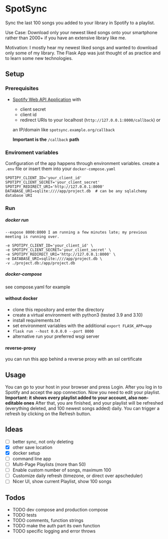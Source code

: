 # SpotSync

Sync the last 100 songs you added to your library in Spotify to a playlist. 

Use Case: Download only your newest liked songs onto your smartphone rather than 2000+ if you have an extensive library like me.

Motivation: I mostly hear my newest liked songs and wanted to download only some of my library.
The Flask App was just thought of as practice and to learn some new technologies.

## Setup
### Prerequisites
- [Spotify Web API Application](https://developers.spotify.com/) with 
  - client secret
  - client id
  - redirect URIs to your localhost (`http://127.0.0.1:8000/callback`) or
  
  an IP/domain like `spotsync.example.org/callback`
  
  **Important is the** `/callback` **path**
  
### Enviroment variables
Configuration of the app happens through environment variables. 
create a `.env` file or insert them into your `docker-compose.yaml`
```
SPOTIPY_CLIENT_ID='your_client_id'
SPOTIPY_CLIENT_SECRET='your_client_secret'
SPOTIPY_REDIRECT_URI='http://127.0.0.1:8000'
DATABASE_URI=sqlite:////app/project.db  # can be any sqlalchemy database URI
```

### Run 
##### docker run
```docker run --name spotsync ghcr.io/larsjmueller/SpotSync
--expose 8000:8000 I am running a few minutes late; my previous meeting is running over.

-e SPOTIPY_CLIENT_ID='your_client_id' \
-e SPOTIPY_CLIENT_SECRET='your_client_secret' \
-e SPOTIPY_REDIRECT_URI='http://127.0.0.1:8000' \
-e DATABASE_URI=sqlite:////app/project.db \
-v ./project.db:/app/project.db
``` 
##### docker-compose
see compose.yaml for example

#### without docker
- clone this repository and enter the directory
- create a virtual environment with python3 (tested 3.9 and 3.10)
- install requirements.txt
- set environment variables with the additional `export FLASK_APP=app`
- `flask run --host 0.0.0.0 --port 8000`
- alternative run your preferred wsgi server

#### reverse-proxy
you can run this app behind a reverse proxy with an ssl certificate 

## Usage
You can go to your host in your browser and press Login.
After you log in to Spotify and accept the app connection.
Now you need to edit your playlist.
**Important: it shows every playlist added to your account, also non-editable ones**
After that, you are finished, and your playlist will be refreshed (everything deleted, and 100 newest songs added) daily.
You can trigger a refresh by clicking on the Refresh button.

## Ideas
- [ ] better sync, not only deleting
- [x] other save location
- [x] docker setup
- [ ] command line app 
- [ ] Multi-Page Playlists (more than 50)
- [ ] Enable custom number of songs, maximum 100
- [ ] Customize daily refresh (timezone, or direct over apscheduler)
- [ ] Nicer UI, show current Playlist, show 100 songs

## Todos
- TODO dev compose and production compose
- TODO tests 
- TODO comments, function strings
- TODO make the auth part its own function
- TODO specific logging and error throws

